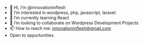 - 👋 Hi, I’m @innovationinflesh
- 👀 I’m interested in wordpress, php, javascript, laravel.
- 🌱 I’m currently learning React
- 💞️ I’m looking to collaborate on Wordpress Development Projects
- 📫 How to reach me: innovationinflesh@gmail.com
- Open to oppurtunities.

<!---
innovationinflesh/innovationinflesh is a ✨ special ✨ repository because its `README.md` (this file) appears on your GitHub profile.
You can click the Preview link to take a look at your changes.
--->
